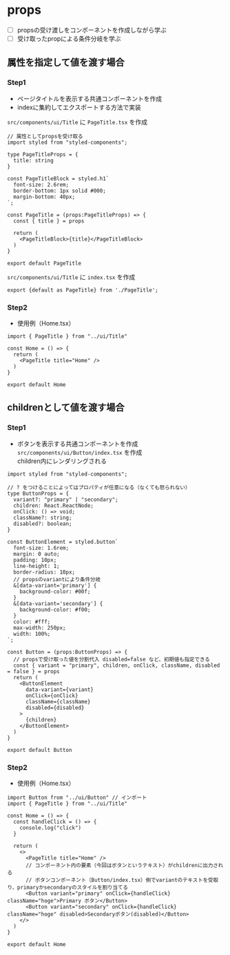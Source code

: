 # props

- [ ] propsの受け渡しをコンポーネントを作成しながら学ぶ
- [ ] 受け取ったpropによる条件分岐を学ぶ

## 属性を指定して値を渡す場合
### Step1
- ページタイトルを表示する共通コンポーネントを作成
- indexに集約してエクスポートする方法で実装  

```src/components/ui/Title``` に ```PageTitle.tsx``` を作成  
```
// 属性としてpropsを受け取る
import styled from "styled-components";

type PageTitleProps = {
  title: string
}

const PageTitleBlock = styled.h1`
  font-size: 2.6rem;
  border-bottom: 1px solid #000;
  margin-bottom: 40px;
`;

const PageTitle = (props:PageTitleProps) => {
  const { title } = props

  return (
    <PageTitleBlock>{title}</PageTitleBlock>
  )
}

export default PageTitle
```
```src/components/ui/Title``` に ```index.tsx``` を作成  
```
export {default as PageTitle} from './PageTitle';
```


### Step2
- 使用例（Home.tsx）
```
import { PageTitle } from "../ui/Title"

const Home = () => {
  return (
    <PageTitle title="Home" />
  )
}

export default Home
```

## childrenとして値を渡す場合
### Step1
- ボタンを表示する共通コンポーネントを作成
```src/components/ui/Button/index.tsx``` を作成  
children内にレンダリングされる
```
import styled from "styled-components";

// ? をつけることによってはプロパティが任意になる（なくても怒られない）
type ButtonProps = {
  variant?: "primary" | "secondary";
  children: React.ReactNode;
  onClick: () => void;
  className?: string;
  disabled?: boolean;
}

const ButtonElement = styled.button`
  font-size: 1.6rem;
  margin: 0 auto;
  padding: 10px;
  line-height: 1;
  border-radius: 10px;
  // propsのvariantにより条件分岐
  &[data-variant='primary'] {
    background-color: #00f;
  }
  &[data-variant='secondary'] {
    background-color: #f00;
  }
  color: #fff;
  max-width: 250px;
  width: 100%;
`;

const Button = (props:ButtonProps) => {
  // propsで受け取った値を分割代入 disabled=false など、初期値も指定できる
  const { variant = "primary", children, onClick, className, disabled = false } = props
  return (
    <ButtonElement
      data-variant={variant}
      onClick={onClick}
      className={className}
      disabled={disabled}
    >
      {children}
    </ButtonElement>
  )
}

export default Button
```
### Step2
- 使用例（Home.tsx）
```
import Button from "../ui/Button" // インポート
import { PageTitle } from "../ui/Title"

const Home = () => {
  const handleClick = () => {
    console.log("click")
  }

  return (
    <>
      <PageTitle title="Home" />
      // コンポーネント内の要素（今回はボタンというテキスト）がchildrenに出力される
      // ボタンコンポーネント（Button/index.tsx）側でvariantのテキストを受取り、primaryかsecondaryのスタイルを割り当てる
      <Button variant="primary" onClick={handleClick} className="hoge">Primary ボタン</Button>
      <Button variant="secondary" onClick={handleClick} className="hoge" disabled>Secondaryボタン(disabled)</Button>
    </>
  )
}

export default Home
```